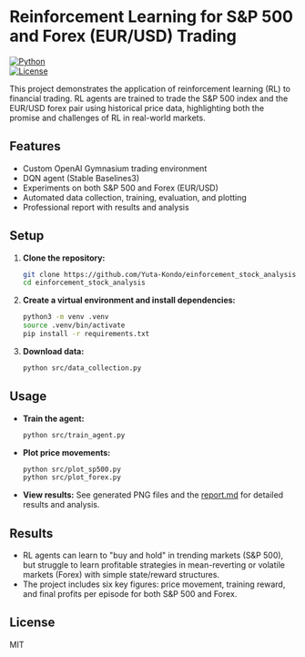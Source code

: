 # Reinforcement Learning for S&P 500 and Forex (EUR/USD) Trading

[![Python](https://img.shields.io/badge/python-3.10%2B-blue)](https://www.python.org/)  
[![License](https://img.shields.io/badge/license-MIT-green)](LICENSE)

This project demonstrates the application of reinforcement learning (RL) to financial trading. RL agents are trained to trade the S&P 500 index and the EUR/USD forex pair using historical price data, highlighting both the promise and challenges of RL in real-world markets.

## Features
- Custom OpenAI Gymnasium trading environment
- DQN agent (Stable Baselines3)
- Experiments on both S&P 500 and Forex (EUR/USD)
- Automated data collection, training, evaluation, and plotting
- Professional report with results and analysis

## Setup
1. **Clone the repository:**
   ```bash
   git clone https://github.com/Yuta-Kondo/einforcement_stock_analysis.git
   cd einforcement_stock_analysis
   ```
2. **Create a virtual environment and install dependencies:**
   ```bash
   python3 -m venv .venv
   source .venv/bin/activate
   pip install -r requirements.txt
   ```
3. **Download data:**
   ```bash
   python src/data_collection.py
   ```

## Usage
- **Train the agent:**
  ```bash
  python src/train_agent.py
  ```
- **Plot price movements:**
  ```bash
  python src/plot_sp500.py
  python src/plot_forex.py
  ```
- **View results:**
  See generated PNG files and the [report.md](report.md) for detailed results and analysis.

## Results
- RL agents can learn to "buy and hold" in trending markets (S&P 500), but struggle to learn profitable strategies in mean-reverting or volatile markets (Forex) with simple state/reward structures.
- The project includes six key figures: price movement, training reward, and final profits per episode for both S&P 500 and Forex.

## License
MIT 